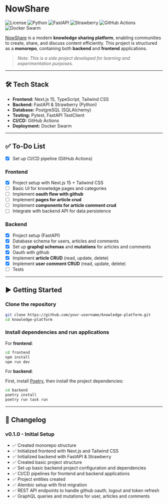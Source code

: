 # NowShare

![License](https://img.shields.io/badge/license-MIT-blue) ![Python](https://img.shields.io/badge/python-3.11%2B-blue?logo=python) ![FastAPI](https://img.shields.io/badge/FastAPI-0.110%2B-green?logo=fastapi) ![Strawberry](https://img.shields.io/badge/Strawberry-GraphQL-ff5a5f?logo=strawberry) ![GitHub Actions](https://img.shields.io/badge/GitHub%20Actions-CI%2FCD-2088ff?logo=githubactions) ![Docker Swarm](https://img.shields.io/badge/Docker%20Swarm-Orchestration-2496ed?logo=docker)

[NowShare](https://nowshare.luis0ares.com) is a modern **knowledge sharing platform**, enabling communities to create, share, and discuss content efficiently.
This project is structured as a **monorepo**, containing both **backend** and **frontend** applications.

> _Note: This is a side project developed for learning and experimentation purposes._

---

## 🛠 Tech Stack

- **Frontend:** Next.js 15, TypeScript, Tailwind CSS
- **Backend:** FastAPI & Strawberry (Python)
- **Database:** PostgreSQL (SQLAlchemy)
- **Testing:** Pytest, FastAPI TestClient
- **CI/CD:** GitHub Actions
- **Deployment:** Docker Swarm

---

## ✅ To-Do List

- [x] Set up CI/CD pipeline (GitHub Actions)

### **Frontend**

- [x] Project setup with Next.js 15 + Tailwind CSS
- [ ] Basic UI for knowledge pages and categories
- [ ] Implement **oauth flow with github**
- [ ] Implement **pages for article crud**
- [ ] Implement **components for article comment crud**
- [ ] Integrate with backend API for data persistence

### **Backend**

- [x] Project setup (FastAPI)
- [x] Database schema for users, articles and comments
- [x] Set up **graphql schemas** and **mutations** for articles and comments
- [x] Oauth with github
- [x] Implement **article CRUD** (read, update, delete)
- [x] Implement **user comment CRUD** (read, update, delete)
- [ ] Tests

---

## ▶️ Getting Started

### **Clone the repository**

```bash
git clone https://github.com/your-username/knowledge-platform.git
cd knowledge-platform
```

### **Install dependencies and run applications**

For **frontend**:

```bash
cd frontend
npm install
npm run dev
```

For **backend**:

First, install [Poetry](https://python-poetry.org/docs/#installation), then install the project dependencies:

```bash
cd backend
poetry install
poetry run task run
```

---

## 📜 Changelog

### **v0.1.0 - Initial Setup**

- ✅ Created monorepo structure
- ✅ Initialized frontend with Next.js and Tailwind CSS
- ✅ Initialized backend with FastAPI & Strawberry
- ✅ Created basic project structure
- ✅ Set up basic backend project configuration and dependencies
- ✅ CI/CD pipelines for frontend and backend applications
- ✅ Project entities created
- ✅ Alembic setup with first migration
- ✅ REST API endpoints to handle github oauth, logout and token refresh
- ✅ GraphQL queries and mutations for user, articles and comments